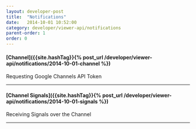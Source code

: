 ```yaml
---
layout: developer-post
title:  "Notifications"
date:   2014-10-01 10:52:00
category: developer/viewer-api/notifications
parent-order: 1
order: 0
---
```


#### [Channel]({{site.hashTag}}{% post_url /developer/viewer-api/notifications/2014-10-01-channel %})

Requesting Google Channels API Token

***

#### [Channel Signals]({{site.hashTag}}{% post_url /developer/viewer-api/notifications/2014-10-01-signals %})

Receiving Signals over the Channel

***

